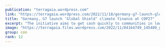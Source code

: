 ```yaml
---
publication: "terragaia.wordpress.com"
link: "https://terragaia.wordpress.com/2022/11/18/germany-g7-launch-global-shield-climate-finance-at-cop27/"
title: "Germany, G7 launch ‘Global Shield’ climate finance at COP27"
excerpt: "The initiative aims to get cash quickly to communities in low-income countries struck by climate disaster. But critics call it a “distraction” from a real loss and damage fund. By Jenni…"
image: "https://terragaia.files.wordpress.com/2022/11/04164749_145409_gd.jpg"
group: con
rank: 12
---
```

